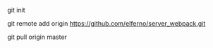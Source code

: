git init

git remote add origin https://github.com/elferno/server_webpack.git

git pull origin master
